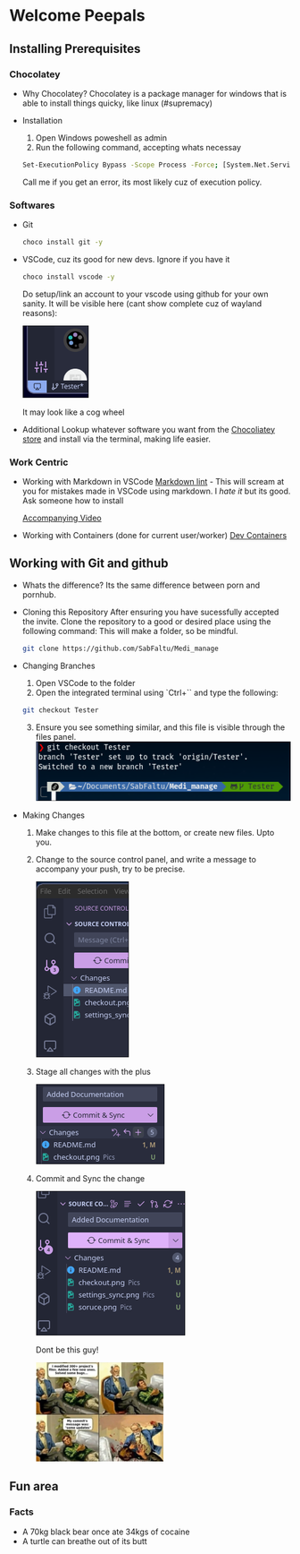 # Welcome Peepals

## Installing Prerequisites

### Chocolatey

- Why Chocolatey?
  Chocolatey is a package manager for windows that is able to install things quicky, like linux (#supremacy)
- Installation

  1. Open Windows poweshell as admin
  2. Run the following command, accepting whats necessay

  ```bash
  Set-ExecutionPolicy Bypass -Scope Process -Force; [System.Net.ServicePointManager]::SecurityProtocol = [System.Net.ServicePointManager]::SecurityProtocol -bor 3072; iex ((New-Object System.Net.WebClient).DownloadString('https://community.chocolatey.org/install.ps1'))
  ```

  Call me if you get an error, its most likely cuz of execution policy.

### Softwares

- Git

  ```bash
  choco install git -y
  ```

- VSCode, cuz its good for new devs. Ignore if you have it

  ```bash
  choco install vscode -y
  ```

  Do setup/link an account to your vscode using github for your own sanity. It will be visible here (cant show complete cuz of wayland reasons):

  ![Settings Sync](Pics/settings_sync.png)
  
  It may look like a cog wheel

- Additional
  Lookup whatever software you want from the [Chocoliatey store](https://community.chocolatey.org/packages) and install via the terminal, making life easier.

### Work Centric

- Working with Markdown in VSCode
  [Markdown lint](https://marketplace.visualstudio.com/items?itemName=DavidAnson.vscode-markdownlint) - This will scream at you for mistakes made in VSCode using markdown. I _hate it_ but its good. Ask someone how to install

  [Accompanying Video](https://youtu.be/watch?v=Hgucu1ch3mo)

- Working with Containers (done for current user/worker)
  [Dev Containers](https://marketplace.visualstudio.com/items?itemName=ms-vscode-remote.remote-containers)

## Working with Git and github

- Whats the difference?
  Its the same difference between porn and pornhub.

- Cloning this Repository
  After ensuring you have sucessfully accepted the invite. Clone the repository to a good or desired place using the following command:
  This will make a folder, so be mindful.

  ```bash
  git clone https://github.com/SabFaltu/Medi_manage
  ```

- Changing Branches

  1. Open VSCode to the folder
  2. Open the integrated terminal using `Ctrl+\`` and type the following:

  ```bash
  git checkout Tester
  ```

  3. Ensure you see something similar, and this file is visible through the files panel.
     ![Checkout](Pics/checkout.png)

- Making Changes
  1. Make changes to this file at the bottom, or create new files. Upto you.
  2. Change to the source control panel, and write a message to accompany your push, try to be precise.
   
     ![src](Pics/soruce.png)
  3. Stage all changes with the plus
   
     ![Stage](Pics/stage.png)

  4. Commit and Sync the change
     
     
     ![Commits](Pics/commit.png)

     Dont be this guy!
     
     <img src="Pics/Avoid.jpeg" width=50%>

## Fun area

### Facts

- A 70kg black bear once ate 34kgs of cocaine
- A turtle can breathe out of its butt
